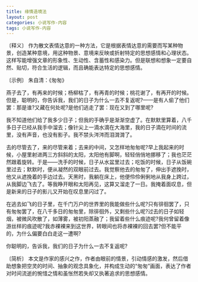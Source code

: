 ```yaml
---
title: 缘情造境法
layout: post
categories: 小说写作-内容
tags: 小说写作-内容
---
```


〔释义〕 作为散文表情达意的一种方法，它是根据表情达意的需要而写某种物景，创造某种意境，用这种物景、意境来反映或折射特定的思想感情和心理状态。这样写能增强文章的形象性、生动性、含蓄性和感染力。但是联想和想象一定要自然、贴切，符合生活的逻辑，而且确能表达特定的思想感情。

〔示例〕 朱自清：《匆匆》

燕子去了，有再来的时候；杨柳枯了，有再青的时候；桃花谢了，有再开的时候。但是，聪明的，你告诉我，我们的日子为什么一去不复返呢?——是有人偷了他们罢：那是谁?又藏在何处呢?是他们逃走了罢：现在又到了哪里呢?

我不知道他们给了我多少日子；但我的手确乎是渐渐空虚了。在默默里算着，八千多日子已经从我手中溜去；像针尖上一滴水滴在大海里，我的日子滴在时间的流里，没有声音，也没有影子。我不禁头涔涔而泪潸潸了。

去的尽管去了，来的尽管来着；去来的中间，又怎样地匆匆呢?早上我起来的时候，小屋里射进两三方斜斜的太阳，太阳他有脚啊，轻轻俏俏地挪移了；我也茫茫然跟着旋转。于是——洗手的时候，日子从水盆里过去；吃饭的时候，日子从饭碗里过去；默默时，便从凝然的双眼前过去。我觉察他去的匆匆了，伸出手遮挽时，他又从遮挽着的手边过去。天黑时，我躺在床上，他便伶伶俐俐地从我身上跨过，从我脚边飞去了。等我睁开眼和太阳再见，这算又溜走了一日。我掩着面叹息，但是新来的日子的影儿又开始在叹息里闪过了。

在逃去如飞的日子里，在千门万户的世界里的我能做些什么呢?只有徘徊罢了，只有匆匆罢了，在八千多日的匆匆里，除徘徊外，又剩些什么呢?过去的日子如轻烟，被微风吹散了，如薄雾，被初阳蒸融了；我留着些什么痕迹呢?我何曾留着像游丝样的痕迹呢?我赤裸裸来到这世界，转眼间也将赤裸裸的回去罢?但不能平的，为什么偏要白白走这一遭啊?

你聪明的，告诉我，我们的日子为什么一去不复返呢?

〔简析〕 本文是作家的感兴之作，作者由眼前的情景，引动情感的激发，然后借助想象把空灵的时间、抽象的观念具象化，并构成生动的“匆匆”画面，表达了作者对时间流逝的惋惜之情和虽怅然若失却又执著追求的思想感情。 
